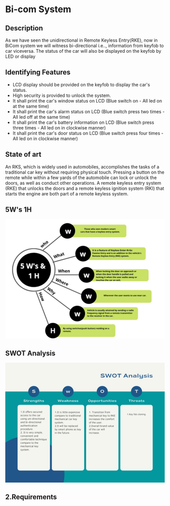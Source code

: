 # Bi-com System
## Description

As we have seen the unidirectional in Remote Keyless Entry(RKE), now in BiCom system we will witness bi-directional i.e.., information from keyfob to car viceversa. The status of the car will also be displayed on the keyfob by LED or display

## Identifying Features

* LCD display should be provided on the keyfob to display the car's status.
* High security is provided to unlock the system.
* It shall print the car's window status on LCD (Blue switch on - All led on at the same time)
* It shall print the car's alarm status on LCD (Blue switch press two times - All led off at the same time)
* It shall print the car's battery information on LCD (Blue switch press three times - All led on in clockwise manner)
* It shall print the car's door status on LCD (Blue switch press four times - All led on in clockwise manner)

## State of art

An RKS, which is widely used in automobiles, accomplishes the tasks of a traditional car key without requiring physical touch. Pressing a button on the remote while within a few yards of the automobile can lock or unlock the doors, as well as conduct other operations. A remote keyless entry system (RKE) that unlocks the doors and a remote keyless ignition system (RKI) that starts the engine are both part of a remote keyless system. 

## 5W's 1H
![](/Project_1/6_ImagesAndVideos/5W1H.jpeg)

## SWOT Analysis
![](/Project_1/6_ImagesAndVideos/swot.jpeg)

## 2.Requirements


